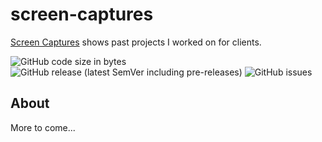 screen-captures
===============

[Screen Captures](https://coreybailey07.github.io/screen-captures) shows past projects I worked on for clients.

![GitHub code size in bytes](https://img.shields.io/github/languages/code-size/coreybailey07/screen-captures)
![GitHub release (latest SemVer including pre-releases)](https://img.shields.io/github/v/release/coreybailey07/screen-captures?include_prereleases)
![GitHub issues](https://img.shields.io/github/issues/coreybailey07/screen-captures)

## About

More to come...
